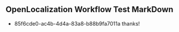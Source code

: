 ## OpenLocalization Workflow Test MarkDown
* 85f6cde0-ac4b-4d4a-83a8-b88b9fa7011a thanks!

<!--HONumber=Aug16_HO4-->



